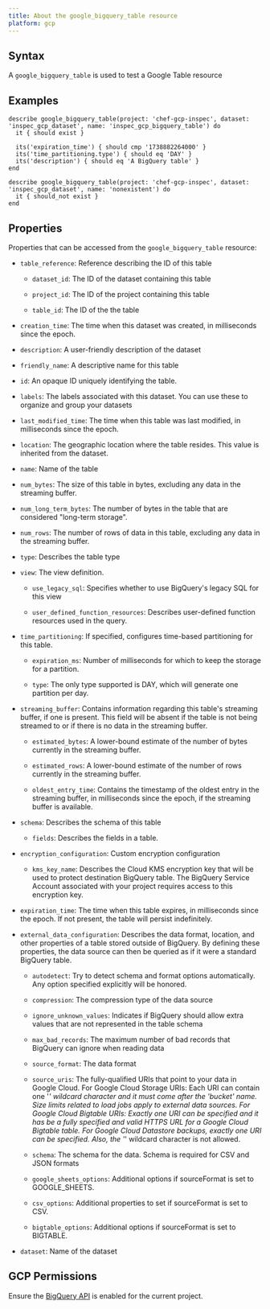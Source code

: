 ```yaml
---
title: About the google_bigquery_table resource
platform: gcp
---
```


## Syntax
A `google_bigquery_table` is used to test a Google Table resource

## Examples
```
describe google_bigquery_table(project: 'chef-gcp-inspec', dataset: 'inspec_gcp_dataset', name: 'inspec_gcp_bigquery_table') do
  it { should exist }

  its('expiration_time') { should cmp '1738882264000' }
  its('time_partitioning.type') { should eq 'DAY' }
  its('description') { should eq 'A BigQuery table' }
end

describe google_bigquery_table(project: 'chef-gcp-inspec', dataset: 'inspec_gcp_dataset', name: 'nonexistent') do
  it { should_not exist }
end
```

## Properties
Properties that can be accessed from the `google_bigquery_table` resource:

  * `table_reference`: Reference describing the ID of this table

    * `dataset_id`: The ID of the dataset containing this table

    * `project_id`: The ID of the project containing this table

    * `table_id`: The ID of the the table

  * `creation_time`: The time when this dataset was created, in milliseconds since the epoch.

  * `description`: A user-friendly description of the dataset

  * `friendly_name`: A descriptive name for this table

  * `id`: An opaque ID uniquely identifying the table.

  * `labels`: The labels associated with this dataset. You can use these to organize and group your datasets

  * `last_modified_time`: The time when this table was last modified, in milliseconds since the epoch.

  * `location`: The geographic location where the table resides. This value is inherited from the dataset.

  * `name`: Name of the table

  * `num_bytes`: The size of this table in bytes, excluding any data in the streaming buffer.

  * `num_long_term_bytes`: The number of bytes in the table that are considered "long-term storage".

  * `num_rows`: The number of rows of data in this table, excluding any data in the streaming buffer.

  * `type`: Describes the table type

  * `view`: The view definition.

    * `use_legacy_sql`: Specifies whether to use BigQuery's legacy SQL for this view

    * `user_defined_function_resources`: Describes user-defined function resources used in the query.

  * `time_partitioning`: If specified, configures time-based partitioning for this table.

    * `expiration_ms`: Number of milliseconds for which to keep the storage for a partition.

    * `type`: The only type supported is DAY, which will generate one partition per day.

  * `streaming_buffer`: Contains information regarding this table's streaming buffer, if one is present. This field will be absent if the table is not being streamed to or if there is no data in the streaming buffer.

    * `estimated_bytes`: A lower-bound estimate of the number of bytes currently in the streaming buffer.

    * `estimated_rows`: A lower-bound estimate of the number of rows currently in the streaming buffer.

    * `oldest_entry_time`: Contains the timestamp of the oldest entry in the streaming buffer, in milliseconds since the epoch, if the streaming buffer is available.

  * `schema`: Describes the schema of this table

    * `fields`: Describes the fields in a table.

  * `encryption_configuration`: Custom encryption configuration

    * `kms_key_name`: Describes the Cloud KMS encryption key that will be used to protect destination BigQuery table. The BigQuery Service Account associated with your project requires access to this encryption key.

  * `expiration_time`: The time when this table expires, in milliseconds since the epoch. If not present, the table will persist indefinitely.

  * `external_data_configuration`: Describes the data format, location, and other properties of a table stored outside of BigQuery. By defining these properties, the data source can then be queried as if it were a standard BigQuery table.

    * `autodetect`: Try to detect schema and format options automatically. Any option specified explicitly will be honored.

    * `compression`: The compression type of the data source

    * `ignore_unknown_values`: Indicates if BigQuery should allow extra values that are not represented in the table schema

    * `max_bad_records`: The maximum number of bad records that BigQuery can ignore when reading data

    * `source_format`: The data format

    * `source_uris`: The fully-qualified URIs that point to your data in Google Cloud. For Google Cloud Storage URIs: Each URI can contain one '*' wildcard character and it must come after the 'bucket' name. Size limits related to load jobs apply to external data sources. For Google Cloud Bigtable URIs: Exactly one URI can be specified and it has be a fully specified and valid HTTPS URL for a Google Cloud Bigtable table. For Google Cloud Datastore backups, exactly one URI can be specified. Also, the '*' wildcard character is not allowed.

    * `schema`: The schema for the data. Schema is required for CSV and JSON formats

    * `google_sheets_options`: Additional options if sourceFormat is set to GOOGLE_SHEETS.

    * `csv_options`: Additional properties to set if sourceFormat is set to CSV.

    * `bigtable_options`: Additional options if sourceFormat is set to BIGTABLE.

  * `dataset`: Name of the dataset



## GCP Permissions

Ensure the [BigQuery API](https://console.cloud.google.com/apis/library/bigquery-json.googleapis.com/) is enabled for the current project.
